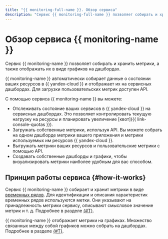 ```yaml
---
title: "{{ monitoring-full-name }}. Обзор сервиса"
description: "Сервис {{ monitoring-full-name }} позволяет собирать и хранить метрики, а также отображать их в виде графиков на дашбордах. {{ monitoring-full-name }} автоматически собирает данные о состоянии ваших ресурсов в {{ yandex-cloud }} и отображает их на сервисных дашбордах. Для загрузки пользовательских метрик доступен API."
---
```


# Обзор сервиса {{ monitoring-name }}

Сервис {{ monitoring-name }} позволяет собирать и хранить метрики, а также отображать их в виде графиков на дашбордах.

{{ monitoring-name }} автоматически собирает данные о состоянии ваших ресурсов в {{ yandex-cloud }} и отображает их на сервисных дашбордах. Для загрузки пользовательских метрик доступен API.

С помощью сервиса {{ monitoring-name }} вы можете:
* Отслеживать состояние ваших сервисов в {{ yandex-cloud }} на сервисных дашбордах. Это позволяет контролировать текущую нагрузку на ресурсы и планировать увеличение [квот]({{ link-console-quotas }}).
* Загружать собственные метрики, используя API. Вы можете собрать на одном дашборде метрики вашего приложения и метрики используемых им ресурсов {{ yandex-cloud }}.
* Выгружать метрики ваших ресурсов и пользовательские метрики с помощью API.
* Создавать собственные дашборды и графики, чтобы визуализировать метрики наиболее удобным для вас способом.

## Принцип работы сервиса {#how-it-works}

Сервис {{ monitoring-name }} собирает и хранит метрики в виде [временных рядов](https://ru.wikipedia.org/wiki/Временной_ряд). Для идентификации и описания характеристик временных рядов используются метки. Они указывают на принадлежность метрики сервису, описывают смысловое значение метрик и т. д. Подробнее в разделе [{#T}](data-model.md).

{{ monitoring-name }} отображает метрики на графиках. Множество связанных между собой графиков можно собрать на дашбордах. Подробнее в разделе [{#T}](visualization/index.md).